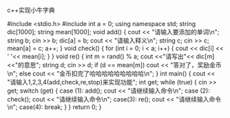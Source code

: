 c++实现小牛字典

#include <stdio.h>
#include <iostream>
int a = 0;
using namespace std;
string dic[1000];
string mean[1000];
void add()
{
	cout << "请输入要添加的单词\n";
	string b;
	cin >> b;
	dic[a] = b;
	cout << "请输入释义\n";
	string c;
	cin >> c;
	mean[a] = c;
	a++;
}
void check()
{
	for (int i = 0; i < a; i++)
	{
		cout << dic[i] << ' '<< mean[i];
	}
}
void re()
{
	int m = rand() % a;
	cout <<"请写出"<< dic[m]<<"的意思";
	string d;
	cin >> d;
	if (d == mean[m])
		cout << "答对了，奖励金币\n";
	else
		cout << "金币扣完了哈哈哈哈哈哈哈哈哈\n";
}
int main()
{
	cout << "请输入1,2,3,4(add,check,re,stop)来实现功能";
	int get;
	while (true)
	{
		cin >> get;
		switch (get)
		{
		case (1):
			add();
			cout << "请继续输入命令\n";
		case (2):
			check();
			cout << "请继续输入命令\n";
		case(3):
			re();
			cout << "请继续输入命令\n";
		case(4):
			break;
		}
	}
	return 0;
}
